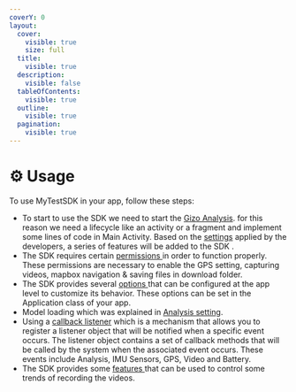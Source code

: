 ```yaml
---
coverY: 0
layout:
  cover:
    visible: true
    size: full
  title:
    visible: true
  description:
    visible: false
  tableOfContents:
    visible: true
  outline:
    visible: true
  pagination:
    visible: true
---
```


# ⚙ Usage

To use MyTestSDK in your app, follow these steps:

* To start to use the SDK we need to start the [Gizo Analysis](start-gizo-analysis.md). for this reason we need a lifecycle like an activity or a fragment and implement some lines of code in Main Activity. Based on the [settings](app-options-setting/) applied by the developers, a series of features will be added to the SDK .
* The SDK requires certain [permissions ](permissions.md)in order to function properly. These permissions are necessary to enable the GPS setting, capturing videos, mapbox navigation & saving files in download folder.
* The SDK provides several [options ](app-options-setting/)that can be configured at the app level to customize its behavior. These options can be set in the Application class of your app.
* Model loading which was explained in [Analysis setting](app-options-setting/gizoanalysissettings.md#step-3-loading-model).
* Using a [callback listener](call-back-listeners.md) which is a mechanism that allows you to register a listener object that will be notified when a specific event occurs. The listener object contains a set of callback methods that will be called by the system when the associated event occurs. These events include Analysis, IMU Sensors, GPS, Video and Battery.
* The SDK provides some [features ](broken-reference)that can be used to control some trends of recording the videos.

































##
